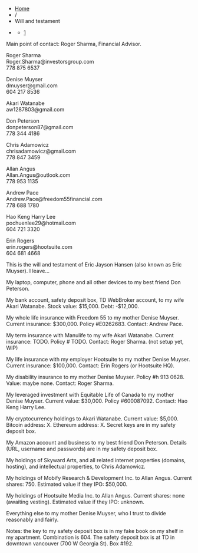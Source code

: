 <ul class="breadcrumb">
    <li><a href="/" address="true">Home</a>
    </li>
    <li><span class="divider">/</span> </li>
    <li class="active">Will and testament</li>
    <li class="pagination">
        <div class="pagination">
            <ul>
                <li class="active"><a href="#">1</a>
                </li>
            </ul>
        </div>
    </li>
</ul>
<div class="post-2 page type-page status-publish hentry row-fluid" id="post-2">
    <meta name="robots" content="noindex">
    <div class="span3">
        <p style="text-align: initial;">Main point of contact: Roger Sharma, Financial Advisor.</p>
        <p style="text-align: initial;">Roger Sharma <br /> Roger.Sharma@investorsgroup.com <br /> 778 875 6537</p>
        <p style="text-align: initial;">Denise Muyser <br /> dmuyser@gmail.com <br /> 604 217 8536</p>
        <p style="text-align: initial;">Akari Watanabe <br /> aw1287803@gmail.com</p>
        <p style="text-align: initial;">Don Peterson <br /> donpeterson87@gmail.com <br /> 778 344 4186</p>
        <p style="text-align: initial;">Chris Adamowicz <br /> chrisadamowicz@gmail.com <br /> 778 847 3459</p>
        <p style="text-align: initial;">Allan Angus <br /> Allan.Angus@outlook.com <br /> 778 953 1135</p>
        <p style="text-align: initial;">Andrew Pace <br /> Andrew.Pace@freedom55financial.com <br /> 778 688 1780</p>
        <p style="text-align: initial;">Hao Keng Harry Lee <br /> pochuenlee29@hotmail.com <br /> 604 721 3320</p>
        <p style="text-align: initial;">Erin Rogers <br /> erin.rogers@hootsuite.com <br /> 604 681 4668</p>
    </div>
    <div class="span8">
        <p></p>
        <p>This is the will and testament of Eric Jayson Hansen (also known as Eric Muyser). I leave...</p>
        <p>My laptop, computer, phone and all other devices to my best friend Don Peterson.</p>
        <p>My bank account, safety deposit box, TD WebBroker account, to my wife Akari Watanabe. Stock value: $15,000. Debt: -$12,000.</p>
        <p>My whole life insurance with Freedom 55 to my mother Denise Muyser. Current insurance: $300,000. Policy #E0262683. Contact: Andrew Pace.</p>
        <p>My term insurance with Manulife to my wife Akari Watanabe. Current insurance: TODO. Policy # TODO. Contact: Roger Sharma. (not setup yet, WIP)</p>
        <p>My life insurance with my employer Hootsuite to my mother Denise Muyser. Current insurance: $100,000. Contact: Erin Rogers (or Hootsuite HQ).</p>
        <p>My disability insurance to my mother Denise Muyser. Policy #h 913 0628. Value: maybe none. Contact: Roger Sharma.</p>
        <p>My leveraged investment with Equitable Life of Canada to my mother Denise Muyser. Current value: $30,000. Policy #600087092. Contact: Hao Keng Harry Lee.</p>
        <p>My cryptocurrency holdings to Akari Watanabe. Current value: $5,000. Bitcoin address: X. Ethereum address: X. Secret keys are in my safety deposit box.</p>
        <p>My Amazon account and business to my best friend Don Peterson. Details (URL, username and passwords) are in my safety deposit box.</p>
        <p>My holdings of Skyward Arts, and all related internet properties (domains, hosting), and intellectual properties, to Chris Adamowicz.</p>
        <p>My holdings of Mobify Research &amp; Development Inc. to Allan Angus. Current shares: 750. Estimated value if they IPO: $50,000.</p>
        <p>My holdings of Hootsuite Media Inc. to Allan Angus. Current shares: none (awaiting vesting). Estimated value if they IPO: unknown.</p>
        <p>Everything else to my mother Denise Muyser, who I trust to divide reasonably and fairly.</p>
        <p>Notes: the key to my safety deposit box is in my fake book on my shelf in my apartment. Combination is 604. The safety deposit box is at TD in downtown vancouver (700 W Georgia St). Box #192.
        <p></p>
    </div>
</div>
